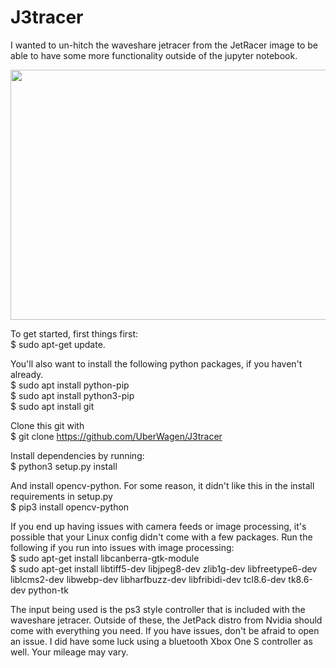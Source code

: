 # J3tracer
I wanted to un-hitch the waveshare jetracer from the JetRacer image to be able to have some more functionality outside of the jupyter notebook.

<p align="center">
  <img width="600" height="400" src="https://i.imgur.com/qtZstYu.jpg">
</p>


To get started, first things first:<br> 
$ sudo apt-get update. 

You'll also want to install the following python packages, if you haven't already.<br>
$ sudo apt install python-pip<br>
$ sudo apt install python3-pip<br>
$ sudo apt install git <br>
 
Clone this git with<br>
$ git clone https://github.com/UberWagen/J3tracer

Install dependencies by running:<br>
$ python3 setup.py install

And install opencv-python. For some reason, it didn't like this in the install requirements in setup.py<br>
$ pip3 install opencv-python<br>

If you end up having issues with camera feeds or image processing, it's possible that your Linux config didn't come with a few packages. Run the following if you run into issues with image processing:<br>
$ sudo apt-get install libcanberra-gtk-module<br>
$ sudo apt-get install libtiff5-dev libjpeg8-dev zlib1g-dev libfreetype6-dev liblcms2-dev libwebp-dev libharfbuzz-dev libfribidi-dev
tcl8.6-dev tk8.6-dev python-tk


The input being used is the ps3 style controller that is included with the waveshare jetracer. Outside of these, the JetPack distro from Nvidia should come with everything you need. If you have issues, don't be afraid to open an issue. I did have some luck using a bluetooth Xbox One S controller as well. Your mileage may vary.

